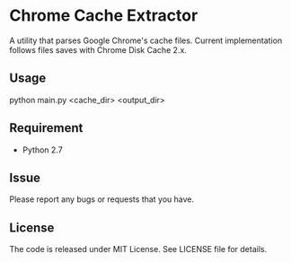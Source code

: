 # Chrome Cache Extractor
A utility that parses Google Chrome's cache files. Current implementation follows files saves with Chrome Disk Cache 2.x.

## Usage
python main.py <cache_dir> <output_dir>

## Requirement
  - Python 2.7

## Issue
Please report any bugs or requests that you have.

## License
The code is released under MIT License. See LICENSE file for details.
